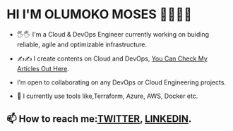 # HI I'M OLUMOKO MOSES 👨‍💻👨‍💻

- 🖐🖐 I'm a Cloud & DevOps Engineer currently working on buiding reliable, agile and optimizable infrastructure.

- ✍✍ I create contents on Cloud and DevOps, [You Can Check My Articles Out Here](https://medium.com/@olumokomoses94).

- I’m open to collaborating on any DevOps or Cloud Engineering projects.

- 🌱 I currently use tools like,Terraform, Azure, AWS, Docker etc.

## 📫 How to reach me:[TWITTER](https://medium.com/@olumokomoses94), [LINKEDIN](https://www.linkedin.com/in/moses-olumoko/?originalSubdomain=ng).
